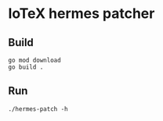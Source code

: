 IoTeX hermes patcher
====================

## Build

```
go mod download
go build .
```

## Run

```
./hermes-patch -h
```
